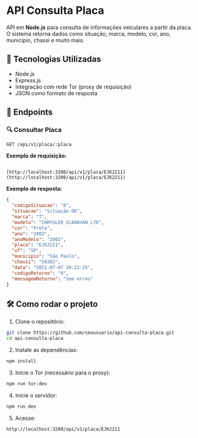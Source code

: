 # API Consulta Placa

API em **Node.js** para consulta de informações veiculares a partir da placa.  
O sistema retorna dados como situação, marca, modelo, cor, ano, município, chassi e muito mais.

## 🚀 Tecnologias Utilizadas
- Node.js
- Express.js
- Integração com rede Tor (proxy de requisição)
- JSON como formato de resposta

## 📌 Endpoints

### 🔍 Consultar Placa
`GET /api/v1/placa/:placa`

**Exemplo de requisição:**
```

[http://localhost:3200/api/v1/placa/EJK2211](http://localhost:3200/api/v1/placa/EJK2211)

````

**Exemplo de resposta:**
```json
{
  "codigoSituacao": "0",
  "situacao": "Situação OK",
  "marca": "T",
  "modelo": "CHRYSLER GCARAVAN LTD",
  "cor": "Preta",
  "ano": "2003",
  "anoModelo": "2003",
  "placa": "EJK2211",
  "uf": "SP",
  "municipio": "São Paulo",
  "chassi": "58382",
  "data": "2021-07-07 20:22:25",
  "codigoRetorno": "0",
  "mensagemRetorno": "Sem erros"
}
````

## 🛠️ Como rodar o projeto

1. Clone o repositório:

```bash
git clone https://github.com/seuusuario/api-consulta-placa.git
cd api-consulta-placa
```

2. Instale as dependências:

```bash
npm install
```

3. Inicie o Tor (necessário para o proxy):

```bash
npm run tor:dev
```

4. Inicie o servidor:

```bash
npm run dev
```

5. Acesse:

```
http://localhost:3200/api/v1/placa/EJK2211
```